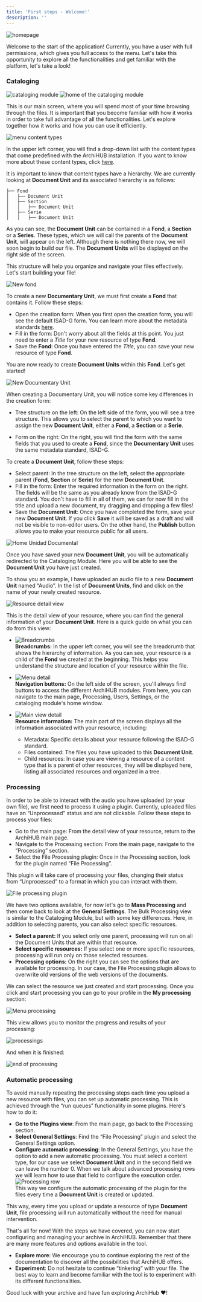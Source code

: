 ```yaml
---
title: 'First steps - Welcome!'
description: ''
---
```


![homepage](/archihub.github.io/imagenes/home.png)

Welcome to the start of the application! Currently, you have a user with full permissions, which gives you full access to the menu. Let's take this opportunity to explore all the functionalities and get familiar with the platform, let's take a look!

### Cataloging

![cataloging module](/archihub.github.io/imagenes/catalogacion.gif)
![home of the cataloging module](/archihub.github.io/imagenes/home_catalogacion.png)

This is our main screen, where you will spend most of your time browsing through the files. It is important that you become familiar with how it works in order to take full advantage of all the functionalities. Let's explore together how it works and how you can use it efficiently.

![menu content types](/archihub.github.io/imagenes/menu_tipos.png)

In the upper left corner, you will find a drop-down list with the content types that come predefined with the ArchiHUB installation. If you want to know more about these content types, click [here](../estandares).

It is important to know that content types have a hierarchy. We are currently looking at __Document Unit__ and its associated hierarchy is as follows:

 ```
├── Fond
│   ├── Document Unit
│   ├── Section
│   │   ├── Document Unit
│   ├── Serie
│   │   ├── Document Unit
 ```

 As you can see, the __Document Unit__ can be contained in a __Fond__, a __Section__ or a __Series__. These types, which we will call the parents of the __Document Unit__, will appear on the left. Although there is nothing there now, we will soon begin to build our file. The __Document Units__ will be displayed on the right side of the screen.

 This structure will help you organize and navigate your files effectively. Let's start building your file!

![New fond](/archihub.github.io/imagenes/new_fondo.gif)

To create a new __Documentary Unit__, we must first create a __Fond__ that contains it. Follow these steps:

- Open the creation form: When you first open the creation form, you will see the default ISAD-G form. You can learn more about the metadata standards [here](../estandares).
- Fill in the form: Don't worry about all the fields at this point. You just need to enter a _Title_ for your new resource of type __Fond__.
- Save the __Fond__: Once you have entered the _Title_, you can save your new resource of type __Fond__.

You are now ready to create __Document Units__ within this __Fond__. Let's get started!

![New Documentary Unit](/archihub.github.io/imagenes/new_unidad.png)

When creating a Documentary Unit, you will notice some key differences in the creation form:

- Tree structure on the left: On the left side of the form, you will see a tree structure. This allows you to select the parent to which you want to assign the new __Document Unit__, either a __Fond__, a __Section__ or a __Serie__.

- Form on the right: On the right, you will find the form with the same fields that you used to create a __Fond__, since the __Documentary Unit__ uses the same metadata standard, ISAD-G.

To create a __Document Unit__, follow these steps:

- Select parent: In the tree structure on the left, select the appropriate parent (__Fond__, __Section__ or __Serie__) for the new __Document Unit__.
- Fill in the form: Enter the required information in the form on the right. The fields will be the same as you already know from the ISAD-G standard. You don't have to fill in all of them, we can for now fill in the title and upload a new document, try dragging and dropping a few files!
- Save the __Document Unit__: Once you have completed the form, save your new __Document Unit__. If you click __Save__ it will be saved as a draft and will not be visible to non-editor users. On the other hand, the __Publish__ button allows you to make your resource public for all users.

![Home Unidad Documental](/archihub.github.io/imagenes/home_unidad.png)

Once you have saved your new __Document Unit__, you will be automatically redirected to the Cataloging Module. Here you will be able to see the __Document Unit__ you have just created.

To show you an example, I have uploaded an audio file to a new __Document Unit__ named “Audio”. In the list of __Document Units__, find and click on the name of your newly created resource.

![Resource detail view](/archihub.github.io/imagenes/detail.png)

This is the detail view of your resource, where you can find the general information of your __Document Unit__. Here is a quick guide on what you can do from this view:

- ![Breadcrumbs](/archihub.github.io/imagenes/miga.png)<br>__Breadcrumbs:__ In the upper left corner, you will see the breadcrumb that shows the hierarchy of information. As you can see, your resource is a child of the __Fond__ we created at the beginning. This helps you understand the structure and location of your resource within the file.

- ![Menu detail](/archihub.github.io/imagenes/menu_detail.png)<br>__Navigation buttons:__ On the left side of the screen, you'll always find buttons to access the different ArchiHUB modules. From here, you can navigate to the main page, Processing, Users, Settings, or the cataloging module's home window.

- ![Main view detail](/archihub.github.io/imagenes/main_detail.png)<br>__Resource information:__ The main part of the screen displays all the information associated with your resource, including:
    - Metadata: Specific details about your resource following the ISAD-G standard.
    - Files contained: The files you have uploaded to this __Document Unit__.
    - Child resources: In case you are viewing a resource of a content type that is a parent of other resources, they will be displayed here, listing all associated resources and organized in a tree.

### Processing

In order to be able to interact with the audio you have uploaded (or your own file), we first need to process it using a plugin. Currently, uploaded files have an “Unprocessed” status and are not clickable. Follow these steps to process your files:

- Go to the main page: From the detail view of your resource, return to the ArchiHUB main page.
- Navigate to the Processing section: From the main page, navigate to the “Processing” section.
- Select the File Processing plugin: Once in the Processing section, look for the plugin named “File Processing”.

This plugin will take care of processing your files, changing their status from “Unprocessed” to a format in which you can interact with them.

![File processing plugin](/archihub.github.io/imagenes/plugin_file.png)

We have two options available, for now let's go to __Mass Processing__ and then come back to look at the __General Settings__. The Bulk Processing view is similar to the Cataloging Module, but with some key differences. Here, in addition to selecting parents, you can also select specific resources.
- __Select a parent:__ If you select only one parent, processing will run on all the Document Units that are within that resource.
- __Select specific resources:__ If you select one or more specific resources, processing will run only on those selected resources.
- __Processing options:__ On the right you can see the options that are available for processing. In our case, the File Processing plugin allows to overwrite old versions of the web versions of the documents.

We can select the resource we just created and start processing. Once you click and start processing you can go to your profile in the __My processing__ section:

![Menu processing](/archihub.github.io/imagenes/menu_procesamientos.png)

This view allows you to monitor the progress and results of your processing:

![processings](/archihub.github.io/imagenes/procesamientos.png)

And when it is finished:

![end of processing](/archihub.github.io/imagenes/fin_procesamiento.png)

### Automatic processing

To avoid manually repeating the processing steps each time you upload a new resource with files, you can set up automatic processing. This is achieved through the “run queues” functionality in some plugins. Here's how to do it:

- __Go to the Plugins view__: From the main page, go back to the Processing section.
- __Select General Settings__: Find the “File Processing” plugin and select the General Settings option.
- __Configure automatic processing__: In the General Settings, you have the option to add a new automatic processing. You must select a content type, for our case we select __Document Unit__ and in the second field we can leave the number 0. When we talk about advanced processing rows we will learn how to use that field to configure the execution order. <br>![Processing row](/archihub.github.io/imagenes/fila_procesamiento.png)<br>This way we configure the automatic processing of the plugin for the files every time a __Document Unit__ is created or updated.

This way, every time you upload or update a resource of type __Document Unit__, file processing will run automatically without the need for manual intervention.

That's all for now! With the steps we have covered, you can now start configuring and managing your archive in ArchiHUB. Remember that there are many more features and options available in the tool.

- __Explore more__: We encourage you to continue exploring the rest of the documentation to discover all the possibilities that ArchiHUB offers.
- __Experiment__: Do not hesitate to continue “tinkering” with your file. The best way to learn and become familiar with the tool is to experiment with its different functionalities.

Good luck with your archive and have fun exploring ArchiHub ❤️!
